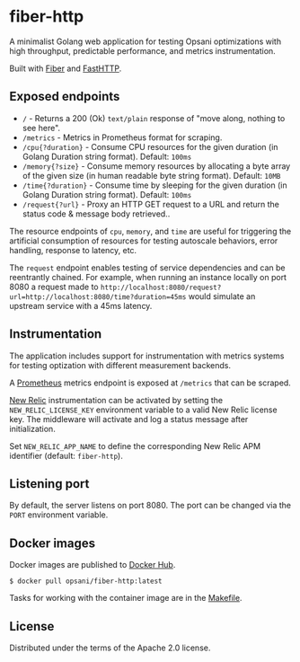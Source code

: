 # fiber-http

A minimalist Golang web application for testing Opsani optimizations with high
throughput, predictable performance, and metrics instrumentation.

Built with [Fiber](https://docs.gofiber.io/) and
[FastHTTP](https://github.com/valyala/fasthttp).

## Exposed endpoints

* `/` - Returns a 200 (Ok) `text/plain` response of "move along, nothing to see here".
* `/metrics` - Metrics in Prometheus format for scraping.
* `/cpu{?duration}` - Consume CPU resources for the given duration (in Golang
  Duration string format). Default: `100ms`
* `/memory{?size}` - Consume memory resources by allocating a byte array of the
  given size (in human readable byte string format). Default: `10MB`
* `/time{?duration}` - Consume time by sleeping for the given duration (in
  Golang Duration string format). Default: `100ms`
* `/request{?url}` - Proxy an HTTP GET request to a URL and return the status code & message body retrieved..

The resource endpoints of `cpu`, `memory`, and `time` are useful for triggering
the artificial consumption of resources for testing autoscale behaviors, error
handling, response to latency, etc.

The `request` endpoint enables testing of service dependencies and can be reentrantly
chained. For example, when running an instance locally on port 8080 a request made
to `http://localhost:8080/request?url=http://localhost:8080/time?duration=45ms` would
simulate an upstream service with a 45ms latency.

## Instrumentation

The application includes support for instrumentation with metrics systems for
testing optization with different measurement backends.

A [Prometheus](https://prometheus.io/) metrics endpoint is exposed at `/metrics`
that can be scraped.

[New Relic](https://newrelic.com/) instrumentation can be activated by setting
the `NEW_RELIC_LICENSE_KEY` environment variable to a valid New Relic license
key. The middleware will activate and log a status message after initialization.

Set `NEW_RELIC_APP_NAME` to define the corresponding New Relic APM identifier (default: `fiber-http`).

## Listening port

By default, the server listens on port 8080. The port can be changed via the `PORT`
environment variable.

## Docker images

Docker images are published to [Docker
Hub](https://hub.docker.com/r/opsani/fiber-http).

```console
$ docker pull opsani/fiber-http:latest
```

Tasks for working with the container image are in the [Makefile](Makefile).

## License

Distributed under the terms of the Apache 2.0 license.
